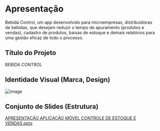 # Apresentação

Bebida Control, um app desenvolvido para microempresas, distribuidoras de bebidas, que desejam reduzir o tempo de apuramento (produtos e vendas), cadastro de produtos, baixas de estoque e demais relatórios para uma gestão eficaz de todo o processo.

## Título do Projeto

BEBIDA CONTROL

## Identidade Visual (Marca, Design)

![image](https://github.com/ICEI-PUC-Minas-PMV-ADS/pmv-ads-2023-2-e3-proj-mov-t4-pmv-ads-2023-2-e3-proj-mov-t4-time5-ce/assets/111437215/ae3d59c2-ee93-40bd-bb97-1674779ef562)


## Conjunto de Slides (Estrutura)

[APRESENTAÇÃO APLICAÇÃO MÓVEL CONTROLE DE ESTOQUE E VENDAS.pptx](https://github.com/ICEI-PUC-Minas-PMV-ADS/pmv-ads-2023-2-e3-proj-mov-t4-pmv-ads-2023-2-e3-proj-mov-t4-time5-ce/files/13548858/APRESENTACAO.APLICACAO.MOVEL.CONTROLE.DE.ESTOQUE.E.VENDAS.pptx)



